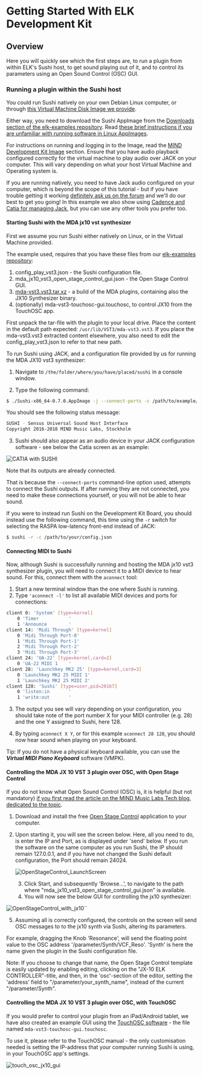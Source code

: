 # Getting Started With ELK Development Kit

## Overview

Here you will quickly see which the first steps are, to run a plugin from within ELK's Sushi host, to get sound playing out of it, and to control its parameters using an Open Sound Control (OSC) GUI.

### Running a plugin within the Sushi host

You could run Sushi natively on your own Debian Linux computer, or through [this Virtual Machine Disk Image we provide](https://drive.google.com/open?id=12Tosw9DMljj20BPMYO2VVAfPygOf1VLH).

Either way, you need to download the Sushi AppImage from the [Downloads section of the elk-examples repository](https://bitbucket.org/mindswteam/elk-examples/downloads/). Read [these brief instructions if you are unfamiliar with running software in Linux AppImages](https://itsfoss.com/use-appimage-linux/).

For instructions on running and logging in to the Image, read the [MIND Development Kit Image](mind_devkit_image.md) section. Ensure that you have audio playback configured correctly for the virtual machine to play audio over JACK on your computer. This will vary depending on what your host Virtual Machine and Operating system is.

If you are running natively, you need to have Jack audio configured on your computer, which is beyond the scope of this tutorial - but if you have trouble getting it working [definitely ask us on the forum](https://forum.elkmusicos.com) and we'll do our best to get you going! In this example we also show using [Cadence and Catia for managing Jack](https://kx.studio/Repositories#Ubuntu), but you can use any other tools you prefer too.

#### Starting Sushi with the MDA jx10 vst synthesizer

First we assume you run Sushi either natively on Linux, or in the Virtual Machine provided.

The example used, requires that you have these files from our [elk-examples repository](https://bitbucket.org/mindswteam/elk-examples/src/master/):

1. config_play_vst3.json - the Sushi configuration file.
2. mda_jx10_vst3_open_stage_control_gui.json - the Open Stage Control GUI.
3. [mda-vst3.vst3.tar.xz](https://bitbucket.org/mindswteam/elk-examples/downloads/mda-vst3.vst3.tar.xz) - a build of the MDA plugins, containing also the JX10 Synthesizer binary.
4. (optionally) mda-vst3-touchosc-gui.touchosc, to control JX10 from the TouchOSC app.

First unpack the tar-file with the plugin to your local drive. Place the content in the default path expected: `/usr/lib/VST3/mda-vst3.vst3`. If you place the mda-vst3.vst3 extracted content elsewhere, you also need to edit the config_play_vst3.json to refer to that new path.

To run Sushi using JACK, and a configuration file provided by us for running the MDA JX10 vst3 synthesizer: 

1. Navigate to `/the/folder/where/you/have/placed/sushi` in a console window.

2. Type the following command:

```bash
$ ./Sushi-x86_64-0.7.0.AppImage -j --connect-ports -c /path/to/example/config/files/config_play_vst3.json
```

You should see the following status message:

```bash
SUSHI - Sensus Universal Sound Host Interface
Copyright 2016-2018 MIND Music Labs, Stockholm
```

3. Sushi should also appear as an audio device in your JACK configuration software - see below the Catia screen as an example:

![CATIA with SUSHI](illustrations/CATIA_with_SUSHI.png)

Note that its outputs are already connected.

That is because the `--connect-ports` command-line option used, attempts to connect the Sushi outputs. If after running they are not connected, you need to make these connections yourself, or you will not be able to hear sound.

If you were to instead run Sushi on the Development Kit Board, you should instead use the following command, this time using the `-r` switch for selecting the RASPA low-latency front-end instead of JACK:

```bash
$ sushi -r -c /path/to/your/config.json
```

#### Connecting MIDI to Sushi

Now, although Sushi is successfully running and hosting the MDA jx10 vst3 synthesizer plugin, you will need to connect it to a MIDI device to hear sound. For this, connect them with the `aconnect` tool:

1. Start a new terminal window than the one where Sushi is running.
2. Type `'aconnect -l'` to list all available MIDI devices and ports for connections:

```bash
client 0: 'System' [type=kernel]
    0 'Timer           '
    1 'Announce        '
client 14: 'Midi Through' [type=kernel]
    0 'Midi Through Port-0'
    1 'Midi Through Port-1'
    2 'Midi Through Port-2'
    3 'Midi Through Port-3'
client 24: 'UA-22' [type=kernel,card=2]
    0 'UA-22 MIDI 1    '
client 28: 'Launchkey MK2 25' [type=kernel,card=3]
    0 'Launchkey MK2 25 MIDI 1'
    1 'Launchkey MK2 25 MIDI 2'
client 128: 'Sushi' [type=user,pid=20167]
    0 'listen:in       '
    1 'write:out       '
```

3. The output you see will vary depending on your configuration, you should take note of the port number X for your MIDI controller (e.g. 28) and the one Y assigned to Sushi, here 128. 

4. By typing `aconnect X Y`, or for this example `aconnect 28 128`, you should now hear sound when playing on your keyboard. 

Tip: If you do not have a physical keyboard available, you can use the ***Virtual MIDI Piano Keyboard*** software (VMPK).

#### Controlling the MDA JX 10 VST 3 plugin over OSC, with Open Stage Control

If you do not know what Open Sound Control (OSC) is, it is helpful (but not mandatory) [if you first read the article on the MIND Music Labs Tech blog, dedicated to the topic](https://www.mindmusiclabs.com/controlling-plug-ins-in-elk-part-1-open-sound-control/).

1. Download and install the free [Open Stage Control](https://openstagecontrol.ammd.net/) application to your computer.

2. Upon starting it, you will see the screen below. Here, all you need to do, is enter the IP and Port, as is displayed under 'send' below. If you run the software on the same computer as you run Sushi, the IP should remain 127.0.0.1, and if you have not changed the Sushi default configuration, the Port should remain 24024.

   ![OpenStageControl_LaunchScreen](illustrations/OpenStageControl_LaunchScreen.png)

   3. Click Start, and subsequently 'Browse...', to navigate to the path where "mda_jx10_vst3_open_stage_control_gui.json" is available.
   4. You will now see the below GUI for controlling the jx10 synthesizer:

![OpenStageControl_with_jx10](illustrations/OpenStageControl_with_jx10.png)``

5. Assuming all is correctly configured, the controls on the screen will send OSC messages to to the jx10 synth via Sushi, altering its parameters.

For example, dragging the Knob 'Resonance', will send the floating point value to the OSC address  '/parameter/Synth/VCF_Reso'. 'Synth' is here the name given the plugin in the Sushi configuration file. 

Note: If you choose to change that name, the Open Stage Control  template is easily updated by  enabling editing, clicking on the "JX-10 ELK CONTROLLER"-title, and then, in the 'osc'-section of the editor, setting the 'address' field to "/parameter/your_synth_name", instead of the current "/parameter/Synth".

#### Controlling the MDA JX 10 VST 3 plugin over OSC, with TouchOSC

If you would prefer to control your plugin from an iPad/Android tablet, we have also created an example GUI using the [TouchOSC software](https://hexler.net/touchosc) - the file named `mda-vst3-touchosc-gui.touchosc`.

To use it, please refer to the TouchOSC manual - the only customisation needed is setting the IP-address that your computer running Sushi is using, in your TouchOSC app's settings.

![touch_osc_jx10_gui](illustrations/touch_osc_jx10_gui.png)